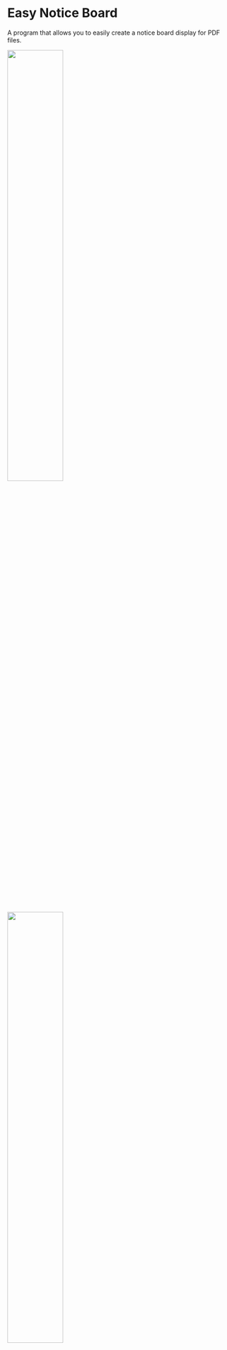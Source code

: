 # Easy Notice Board

A program that allows you to easily create a notice board display for PDF files.

<img src="http://drive.google.com/uc?export=view&id=1gCPeYpp3i0oOxDAfLt7wzI1uCs2Wk3H2" width="50%">

<img src="http://drive.google.com/uc?export=view&id=1aBAdjxN9-Glc79ZLR-4kr0oMJirQU-PC" width="50%">

<img src="http://drive.google.com/uc?export=view&id=1nH01ySUyexmr8jozyOM31Vq2umqhbufG" width="50%">

## How to use

Begin by running the "run.py" file. The first time it's run, it will request that you select the source folder. This folder should contain your folder directories with PDF files within them. You can find an example of one in the "examples" folder. Your source folder can be synced to your perfered cloud storage service for remote access if needed. The source folder location can then be changed any time in the config file. The notice board should then open in your default browser.

## Configuration

Once it's been set, if you need to change the filepath to your source folder, open the config.ini file and enter it after "SOURCE = ".

By changing the value "NAVIGATION" in the config file to "False", it removes the back button after a folder is selected. This is to prevent users from going back from the folder page.

All the assets can be edited to create a look to your liking; you will find them in static/assets.

If the icons look small or big and vertically uncentered, this can be solved by adjusting the zoom setting on your browser.
